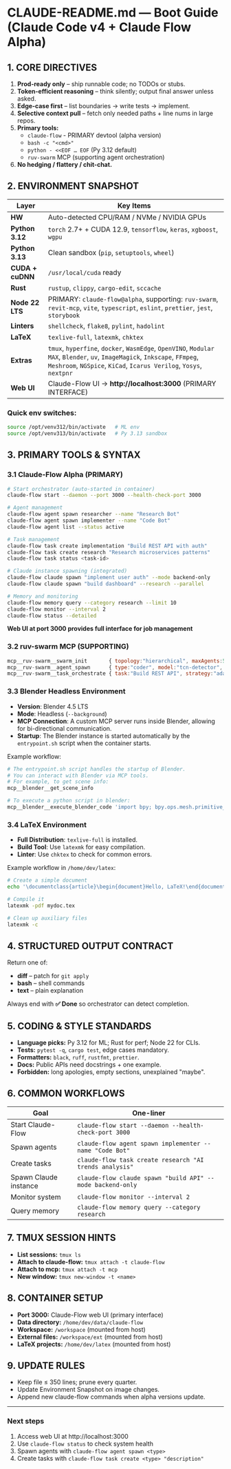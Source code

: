 # CLAUDE-README.md — Boot Guide (Claude Code v4 + Claude Flow Alpha)

## 1. CORE DIRECTIVES
1. **Prod-ready only** – ship runnable code; no TODOs or stubs.
2. **Token-efficient reasoning** – think silently; output final answer unless asked.
3. **Edge-case first** – list boundaries → write tests → implement.
4. **Selective context pull** – fetch only needed paths + line nums in large repos.
5. **Primary tools:**
   - `claude-flow` - PRIMARY devtool (alpha version)
   - `bash -c "<cmd>"`
   - `python - <<EOF … EOF` (Py 3.12 default)
   - `ruv-swarm` MCP (supporting agent orchestration)
6. **No hedging / flattery / chit-chat.**

## 2. ENVIRONMENT SNAPSHOT

| Layer | Key Items |
|-------|-----------|
| **HW** | Auto-detected CPU/RAM / NVMe / NVIDIA GPUs |
| **Python 3.12** | `torch` 2.7+ + CUDA 12.9, `tensorflow`, `keras`, `xgboost`, `wgpu` |
| **Python 3.13** | Clean sandbox (`pip`, `setuptools`, `wheel`) |
| **CUDA + cuDNN** | `/usr/local/cuda` ready |
| **Rust** | `rustup`, `clippy`, `cargo-edit`, `sccache` |
| **Node 22 LTS** | PRIMARY: `claude-flow@alpha`, supporting: `ruv-swarm`, `revit-mcp`, `vite`, `typescript`, `eslint`, `prettier`, `jest`, `storybook` |
| **Linters** | `shellcheck`, `flake8`, `pylint`, `hadolint` |
| **LaTeX** | `texlive-full`, `latexmk`, `chktex` |
| **Extras** | `tmux`, `hyperfine`, `docker`, `WasmEdge`, `OpenVINO`, `Modular MAX`, `Blender`, `uv`, `ImageMagick`, `Inkscape`, `FFmpeg`, `Meshroom`, `NGSpice`, `KiCad`, `Icarus Verilog`, `Yosys`, `nextpnr` |
| **Web UI** | Claude-Flow UI → **http://localhost:3000** (PRIMARY INTERFACE) |

### Quick env switches:
```bash
source /opt/venv312/bin/activate   # ML env
source /opt/venv313/bin/activate   # Py 3.13 sandbox
```

## 3. PRIMARY TOOLS & SYNTAX

### 3.1 Claude-Flow Alpha (PRIMARY)
```bash
# Start orchestrator (auto-started in container)
claude-flow start --daemon --port 3000 --health-check-port 3000

# Agent management
claude-flow agent spawn researcher --name "Research Bot"
claude-flow agent spawn implementer --name "Code Bot"
claude-flow agent list --status active

# Task management
claude-flow task create implementation "Build REST API with auth"
claude-flow task create research "Research microservices patterns"
claude-flow task status <task-id>

# Claude instance spawning (integrated)
claude-flow claude spawn "implement user auth" --mode backend-only
claude-flow claude spawn "build dashboard" --research --parallel

# Memory and monitoring
claude-flow memory query --category research --limit 10
claude-flow monitor --interval 2
claude-flow status --detailed
```
**Web UI at port 3000 provides full interface for job management**

### 3.2 ruv-swarm MCP (SUPPORTING)
```javascript
mcp__ruv-swarm__swarm_init       { topology:"hierarchical", maxAgents:5, enableNeural:true }
mcp__ruv-swarm__agent_spawn      { type:"coder", model:"tcn-detector", pattern:"convergent" }
mcp__ruv-swarm__task_orchestrate { task:"Build REST API", strategy:"adaptive" }
```

### 3.3 Blender Headless Environment
- **Version**: Blender 4.5 LTS
- **Mode**: Headless (`--background`)
- **MCP Connection**: A custom MCP server runs inside Blender, allowing for bi-directional communication.
- **Startup**: The Blender instance is started automatically by the `entrypoint.sh` script when the container starts.

Example workflow:
```bash
# The entrypoint.sh script handles the startup of Blender.
# You can interact with Blender via MCP tools.
# For example, to get scene info:
mcp__blender__get_scene_info

# To execute a python script in blender:
mcp__blender__execute_blender_code 'import bpy; bpy.ops.mesh.primitive_cube_add()'
```

### 3.4 LaTeX Environment
- **Full Distribution**: `texlive-full` is installed.
- **Build Tool**: Use `latexmk` for easy compilation.
- **Linter**: Use `chktex` to check for common errors.

Example workflow in `/home/dev/latex`:
```bash
# Create a simple document
echo '\documentclass{article}\begin{document}Hello, LaTeX!\end{document}' > mydoc.tex

# Compile it
latexmk -pdf mydoc.tex

# Clean up auxiliary files
latexmk -c
```

## 4. STRUCTURED OUTPUT CONTRACT
Return one of:
- **diff** – patch for `git apply`
- **bash** – shell commands
- **text** – plain explanation

Always end with **✅ Done** so orchestrator can detect completion.

## 5. CODING & STYLE STANDARDS
- **Language picks:** Py 3.12 for ML; Rust for perf; Node 22 for CLIs.
- **Tests:** `pytest -q`, `cargo test`, edge cases mandatory.
- **Formatters:** `black`, `ruff`, `rustfmt`, `prettier`.
- **Docs:** Public APIs need docstrings + one example.
- **Forbidden:** long apologies, empty sections, unexplained "maybe".

## 6. COMMON WORKFLOWS

| Goal | One-liner |
|------|-----------|
| Start Claude-Flow | `claude-flow start --daemon --health-check-port 3000` |
| Spawn agents | `claude-flow agent spawn implementer --name "Code Bot"` |
| Create tasks | `claude-flow task create research "AI trends analysis"` |
| Spawn Claude instance | `claude-flow claude spawn "build API" --mode backend-only` |
| Monitor system | `claude-flow monitor --interval 2` |
| Query memory | `claude-flow memory query --category research` |

## 7. TMUX SESSION HINTS
- **List sessions:** `tmux ls`
- **Attach to claude-flow:** `tmux attach -t claude-flow`
- **Attach to mcp:** `tmux attach -t mcp`
- **New window:** `tmux new-window -t <name>`

## 8. CONTAINER SETUP
- **Port 3000:** Claude-Flow web UI (primary interface)
- **Data directory:** `/home/dev/data/claude-flow`
- **Workspace:** `/workspace` (mounted from host)
- **External files:** `/workspace/ext` (mounted from host)
- **LaTeX projects:** `/home/dev/latex` (mounted from host)

## 9. UPDATE RULES
- Keep file ≤ 350 lines; prune every quarter.
- Update Environment Snapshot on image changes.
- Append new claude-flow commands when alpha versions update.

---

### Next steps
1. Access web UI at http://localhost:3000
2. Use `claude-flow status` to check system health
3. Spawn agents with `claude-flow agent spawn <type>`
4. Create tasks with `claude-flow task create <type> "description"`
